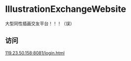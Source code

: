 # IllustrationExchangeWebsite
大型同性插画交友平台！！！（误）

## 访问
[119.23.50.158:8081/login.html](http://119.23.50.158:8081/login.html)
